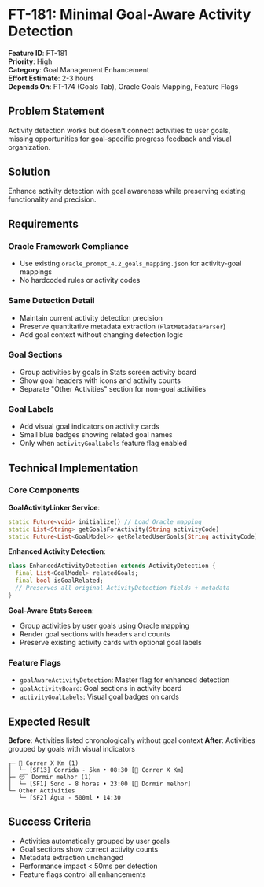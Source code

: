 # FT-181: Minimal Goal-Aware Activity Detection

**Feature ID**: FT-181  
**Priority**: High  
**Category**: Goal Management Enhancement  
**Effort Estimate**: 2-3 hours  
**Depends On**: FT-174 (Goals Tab), Oracle Goals Mapping, Feature Flags

## Problem Statement

Activity detection works but doesn't connect activities to user goals, missing opportunities for goal-specific progress feedback and visual organization.

## Solution

Enhance activity detection with goal awareness while preserving existing functionality and precision.

## Requirements

### Oracle Framework Compliance
- Use existing `oracle_prompt_4.2_goals_mapping.json` for activity-goal mappings
- No hardcoded rules or activity codes

### Same Detection Detail  
- Maintain current activity detection precision
- Preserve quantitative metadata extraction (`FlatMetadataParser`)
- Add goal context without changing detection logic

### Goal Sections
- Group activities by goals in Stats screen activity board
- Show goal headers with icons and activity counts
- Separate "Other Activities" section for non-goal activities

### Goal Labels
- Add visual goal indicators on activity cards
- Small blue badges showing related goal names
- Only when `activityGoalLabels` feature flag enabled

## Technical Implementation

### Core Components

**GoalActivityLinker Service**:
```dart
static Future<void> initialize() // Load Oracle mapping
static List<String> getGoalsForActivity(String activityCode)
static Future<List<GoalModel>> getRelatedUserGoals(String activityCode)
```

**Enhanced Activity Detection**:
```dart
class EnhancedActivityDetection extends ActivityDetection {
  final List<GoalModel> relatedGoals;
  final bool isGoalRelated;
  // Preserves all original ActivityDetection fields + metadata
}
```

**Goal-Aware Stats Screen**:
- Group activities by user goals using Oracle mapping
- Render goal sections with headers and counts
- Preserve existing activity cards with optional goal labels

### Feature Flags
- `goalAwareActivityDetection`: Master flag for enhanced detection
- `goalActivityBoard`: Goal sections in activity board  
- `activityGoalLabels`: Visual goal badges on cards

## Expected Result

**Before**: Activities listed chronologically without goal context
**After**: Activities grouped by goals with visual indicators

```
┌─ 🏃 Correr X Km (1)
│  └─ [SF13] Corrida - 5km • 08:30 [🎯 Correr X Km]
├─ 😴 Dormir melhor (1)  
│  └─ [SF1] Sono - 8 horas • 23:00 [🎯 Dormir melhor]
└─ Other Activities
   └─ [SF2] Água - 500ml • 14:30
```

## Success Criteria
- Activities automatically grouped by user goals
- Goal sections show correct activity counts
- Metadata extraction unchanged
- Performance impact < 50ms per detection
- Feature flags control all enhancements
